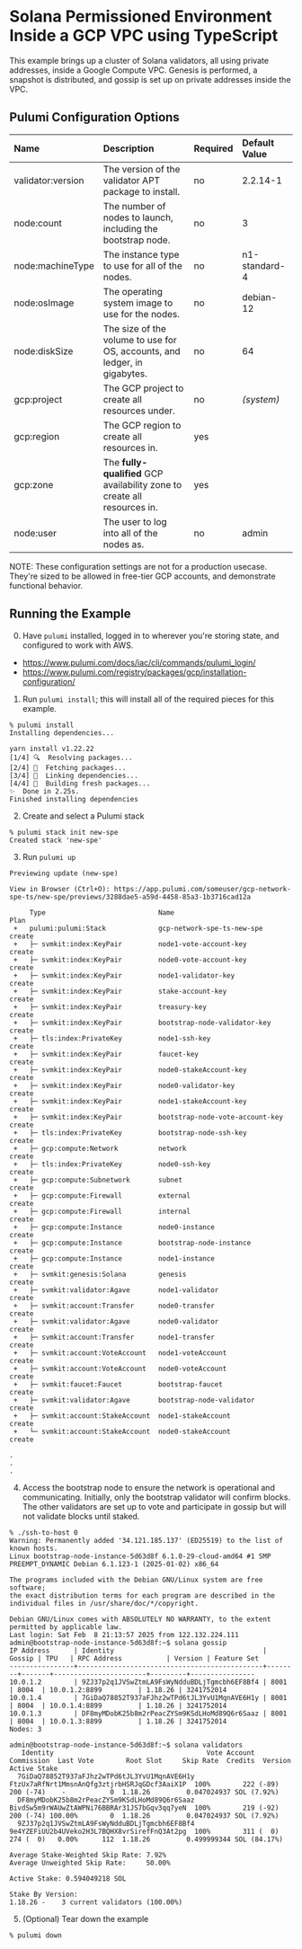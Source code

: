 # Solana Permissioned Environment Inside a GCP VPC using TypeScript

This example brings up a cluster of Solana validators, all using
private addresses, inside a Google Compute VPC.  Genesis is performed,
a snapshot is distributed, and gossip is set up on private addresses
inside the VPC.

## Pulumi Configuration Options

| Name              | Description                                                               | Required | Default Value |
| :---------------- | :------------------------------------------------------------------------ | :------- | :------------ |
| validator:version | The version of the validator APT package to install.                      | no       | 2.2.14-1      |
| node:count        | The number of nodes to launch, including the bootstrap node.              | no       | 3             |
| node:machineType  | The instance type to use for all of the nodes.                            | no       | n1-standard-4 |
| node:osImage      | The operating system image to use for the nodes.                          | no       | debian-12     |
| node:diskSize     | The size of the volume to use for OS, accounts, and ledger, in gigabytes. | no       | 64            |
| gcp:project       | The GCP project to create all resources under.                            | no       | _(system)_    |
| gcp:region        | The GCP region to create all resources in.                                | yes      |               |
| gcp:zone          | The **fully-qualified** GCP availability zone to create all resources in. | yes      |               |
| node:user         | The user to log into all of the nodes as.                                 | no       | admin         |

NOTE: These configuration settings are not for a production usecase.  They're sized to be allowed in
free-tier GCP accounts, and demonstrate functional behavior.

## Running the Example

0. Have `pulumi` installed, logged in to wherever you're storing state, and configured to work with AWS.

- https://www.pulumi.com/docs/iac/cli/commands/pulumi_login/
- https://www.pulumi.com/registry/packages/gcp/installation-configuration/

1. Run `pulumi install`; this will install all of the required pieces for this example.

```
% pulumi install
Installing dependencies...

yarn install v1.22.22
[1/4] 🔍  Resolving packages...
[2/4] 🚚  Fetching packages...
[3/4] 🔗  Linking dependencies...
[4/4] 🔨  Building fresh packages...
✨  Done in 2.25s.
Finished installing dependencies
```

2. Create and select a Pulumi stack

```
% pulumi stack init new-spe
Created stack 'new-spe'
```

3. Run `pulumi up`

```
Previewing update (new-spe)

View in Browser (Ctrl+O): https://app.pulumi.com/someuser/gcp-network-spe-ts/new-spe/previews/3288dae5-a59d-4458-85a3-1b3716cad12a

     Type                            Name                             Plan
 +   pulumi:pulumi:Stack             gcp-network-spe-ts-new-spe       create
 +   ├─ svmkit:index:KeyPair         node1-vote-account-key           create
 +   ├─ svmkit:index:KeyPair         node0-vote-account-key           create
 +   ├─ svmkit:index:KeyPair         node1-validator-key              create
 +   ├─ svmkit:index:KeyPair         stake-account-key                create
 +   ├─ svmkit:index:KeyPair         treasury-key                     create
 +   ├─ svmkit:index:KeyPair         bootstrap-node-validator-key     create
 +   ├─ tls:index:PrivateKey         node1-ssh-key                    create
 +   ├─ svmkit:index:KeyPair         faucet-key                       create
 +   ├─ svmkit:index:KeyPair         node0-stakeAccount-key           create
 +   ├─ svmkit:index:KeyPair         node0-validator-key              create
 +   ├─ svmkit:index:KeyPair         node1-stakeAccount-key           create
 +   ├─ svmkit:index:KeyPair         bootstrap-node-vote-account-key  create
 +   ├─ tls:index:PrivateKey         bootstrap-node-ssh-key           create
 +   ├─ gcp:compute:Network          network                          create
 +   ├─ tls:index:PrivateKey         node0-ssh-key                    create
 +   ├─ gcp:compute:Subnetwork       subnet                           create
 +   ├─ gcp:compute:Firewall         external                         create
 +   ├─ gcp:compute:Firewall         internal                         create
 +   ├─ gcp:compute:Instance         node0-instance                   create
 +   ├─ gcp:compute:Instance         bootstrap-node-instance          create
 +   ├─ gcp:compute:Instance         node1-instance                   create
 +   ├─ svmkit:genesis:Solana        genesis                          create
 +   ├─ svmkit:validator:Agave       node1-validator                  create
 +   ├─ svmkit:account:Transfer      node0-transfer                   create
 +   ├─ svmkit:validator:Agave       node0-validator                  create
 +   ├─ svmkit:account:Transfer      node1-transfer                   create
 +   ├─ svmkit:account:VoteAccount   node1-voteAccount                create
 +   ├─ svmkit:account:VoteAccount   node0-voteAccount                create
 +   ├─ svmkit:faucet:Faucet         bootstrap-faucet                 create
 +   ├─ svmkit:validator:Agave       bootstrap-node-validator         create
 +   ├─ svmkit:account:StakeAccount  node1-stakeAccount               create
 +   └─ svmkit:account:StakeAccount  node0-stakeAccount               create

.
.
.
```

4. Access the bootstrap node to ensure the network is operational and communicating. Initially, only the bootstrap validator will confirm blocks. The other validators are set up to vote and participate in gossip but will not validate blocks until staked.

```
% ./ssh-to-host 0
Warning: Permanently added '34.121.185.137' (ED25519) to the list of known hosts.
Linux bootstrap-node-instance-5d63d8f 6.1.0-29-cloud-amd64 #1 SMP PREEMPT_DYNAMIC Debian 6.1.123-1 (2025-01-02) x86_64

The programs included with the Debian GNU/Linux system are free software;
the exact distribution terms for each program are described in the
individual files in /usr/share/doc/*/copyright.

Debian GNU/Linux comes with ABSOLUTELY NO WARRANTY, to the extent
permitted by applicable law.
Last login: Sat Feb  8 21:13:57 2025 from 122.132.224.111
admin@bootstrap-node-instance-5d63d8f:~$ solana gossip
IP Address      | Identity                                     | Gossip | TPU   | RPC Address           | Version | Feature Set
----------------+----------------------------------------------+--------+-------+-----------------------+---------+----------------
10.0.1.2        | 9ZJ37p2q1JVSwZtmLA9FsWyNdduBDLjTgmcbh6EF8Bf4 | 8001   | 8004  | 10.0.1.2:8899         | 1.18.26 | 3241752014
10.0.1.4        | 7GiDaQ78852T937aFJhz2wTPd6tJL3YvU1MqnAVE6H1y | 8001   | 8004  | 10.0.1.4:8899         | 1.18.26 | 3241752014
10.0.1.3        | DF8myMDobK25b8m2rPeacZYSm9KSdLHoMd89Q6r6Saaz | 8001   | 8004  | 10.0.1.3:8899         | 1.18.26 | 3241752014
Nodes: 3

admin@bootstrap-node-instance-5d63d8f:~$ solana validators
   Identity                                      Vote Account                            Commission  Last Vote        Root Slot     Skip Rate  Credits  Version            Active Stake
  7GiDaQ78852T937aFJhz2wTPd6tJL3YvU1MqnAVE6H1y  FtzUx7aRfNrt1MmsnAnQfg3ztjrbHSRJqGDcf3AaiX1P  100%        222 (-89)        200 (-74)    -           0  1.18.26         0.047024937 SOL (7.92%)
  DF8myMDobK25b8m2rPeacZYSm9KSdLHoMd89Q6r6Saaz  BivdSw5m9rWAUwZtAWPNi76BBRAr31JS7bGqv3qq7yeN  100%        219 (-92)        200 (-74) 100.00%        0  1.18.26         0.047024937 SOL (7.92%)
  9ZJ37p2q1JVSwZtmLA9FsWyNdduBDLjTgmcbh6EF8Bf4  9e4YZEFiUU2b4UVeko2H3L7BQHX8vrSirefFnQ3At2pg  100%        311 (  0)        274 (  0)   0.00%      112  1.18.26         0.499999344 SOL (84.17%)

Average Stake-Weighted Skip Rate: 7.92%
Average Unweighted Skip Rate:     50.00%

Active Stake: 0.594049218 SOL

Stake By Version:
1.18.26 -    3 current validators (100.00%)
```

5. (Optional) Tear down the example

```
% pulumi down
```
